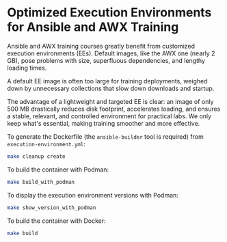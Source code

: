 # Optimized Execution Environments for Ansible and AWX Training

Ansible and AWX training courses greatly benefit from customized execution environments (EEs). 
Default images, like the AWX one (nearly 2 GB), pose problems with size, superfluous dependencies, and lengthy loading times.

A default EE image is often too large for training deployments, weighed down by unnecessary collections that slow down downloads and startup.

The advantage of a lightweight and targeted EE is clear: an image of only 500 MB drastically reduces disk footprint, accelerates loading, and ensures a stable, relevant, and controlled environment for practical labs. 
We only keep what's essential, making training smoother and more effective.

To generate the Dockerfile (the `ansible-builder` tool is required) from `execution-environment.yml`:

```bash
make cleanup create
```

To build the container with Podman:

```bash
make build_with_podman
```

To display the execution environment versions with Podman:

```bash
make show_version_with_podman
```

To build the container with Docker:

```bash
make build
```